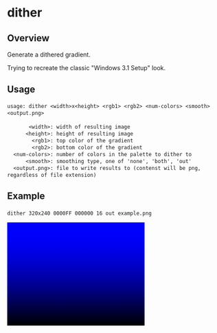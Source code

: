 # dither

## Overview

Generate a dithered gradient.

Trying to recreate the classic "Windows 3.1 Setup" look.

## Usage

```text
usage: dither <width>x<height> <rgb1> <rgb2> <num-colors> <smooth> <output.png>

       <width>: width of resulting image
      <height>: height of resulting image
        <rgb1>: top color of the gradient
        <rgb2>: bottom color of the gradient
  <num-colors>: number of colors in the palette to dither to
      <smooth>: smoothing type, one of 'none', 'both', 'out'
  <output.png>: file to write results to (contenst will be png, regardless of file extension)
```

## Example

`dither 320x240 0000FF 000000 16 out example.png`

![example dithered gradient](example.png)
